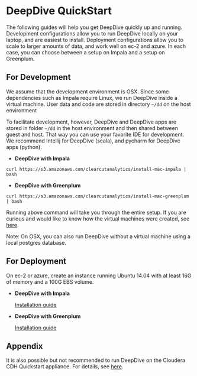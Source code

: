 # DeepDive QuickStart

The following guides will help you get DeepDive quickly up and running. Development configurations allow you to run DeepDive locally on your laptop, and are easiest to install. Deployment configurations allow you to scale to larger amounts of data, and work well on ec-2 and azure. In each case, you can choose between a setup on Impala and a setup on Greenplum.

## For Development

We assume that the development environment is OSX. Since some dependencies such as Impala require Linux, we run DeepDive inside a virtual machine. User data and code are stored in directory `~/dd` on the host environment

To facilitate development, however, DeepDive and DeepDive apps are stored in folder `~/dd` in the host environment and then shared between guest and host.
That way you can use your favorite IDE for development. We recommend Intellij for DeepDive (scala), and pycharm for DeepDive apps (python).

* **DeepDive with Impala**

```
curl https://s3.amazonaws.com/clearcutanalytics/install-mac-impala | bash
```

* **DeepDive with Greenplum**

```
curl https://s3.amazonaws.com/clearcutanalytics/install-mac-greenplum | bash
```

Running above command will take you through the entire setup. If you are curious and would like to know how the virtual machines were created, see [here](VMs.md).

Note: On OSX, you can also run DeepDive without a virtual machine using a local postgres database.

## For Deployment

On ec-2 or azure, create an instance running Ubuntu 14.04 with at least 16G of memory and a 100G EBS volume.

* **DeepDive with Impala**

  [Installation guide](DEPLOY_IMPALA.md)

* **DeepDive with Greenplum**

  [Installation guide](DEPLOY_GREENPLUM.md)

## Appendix

It is also possible but not recommended to run DeepDive on the Cloudera CDH Quickstart appliance. For details, see [here](VM_CLOUDERA_QUICKSTART.md).

